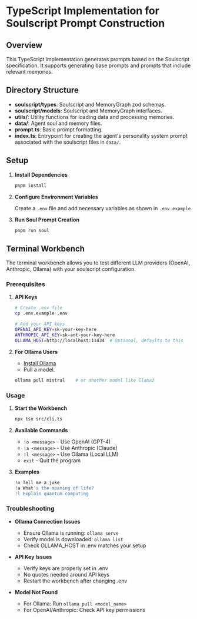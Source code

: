 # TypeScript Implementation for Soulscript Prompt Construction

## Overview

This TypeScript implementation generates prompts based on the Soulscript specification. It supports generating base prompts and prompts that include relevant memories.

## Directory Structure

- **soulscript/types**: Soulscript and MemoryGraph zod schemas.
- **soulscript/models**: Soulscript and MemoryGraph interfaces.
- **utils/**: Utility functions for loading data and processing memories.
- **data/**: Agent soul and memory files.
- **prompt.ts**: Basic prompt formatting.
- **index.ts**: Entrypoint for creating the agent's personality system prompt associated with the soulscript files in `data/`.

## Setup

1. **Install Dependencies**

   ```bash
   pnpm install
   ```

2. **Configure Environment Variables**

   Create a `.env` file and add necessary variables as shown in `.env.example`

3. **Run Soul Prompt Creation**
   ```bash
   pnpm run soul
   ```

## Terminal Workbench

The terminal workbench allows you to test different LLM providers (OpenAI, Anthropic, Ollama) with your soulscript configuration.

### Prerequisites

1. **API Keys**

   ```bash
   # Create .env file
   cp .env.example .env

   # Add your API keys
   OPENAI_API_KEY=sk-your-key-here
   ANTHROPIC_API_KEY=sk-ant-your-key-here
   OLLAMA_HOST=http://localhost:11434  # Optional, defaults to this
   ```

2. **For Ollama Users**
   - [Install Ollama](https://ollama.ai/download)
   - Pull a model:
   ```bash
   ollama pull mistral    # or another model like llama2
   ```

### Usage

1. **Start the Workbench**

   ```bash
   npx tsx src/cli.ts
   ```

2. **Available Commands**

   - `!o <message>` - Use OpenAI (GPT-4)
   - `!a <message>` - Use Anthropic (Claude)
   - `!l <message>` - Use Ollama (Local LLM)
   - `exit` - Quit the program

3. **Examples**
   ```bash
   !o Tell me a joke
   !a What's the meaning of life?
   !l Explain quantum computing
   ```

### Troubleshooting

- **Ollama Connection Issues**

  - Ensure Ollama is running: `ollama serve`
  - Verify model is downloaded: `ollama list`
  - Check OLLAMA_HOST in .env matches your setup

- **API Key Issues**

  - Verify keys are properly set in .env
  - No quotes needed around API keys
  - Restart the workbench after changing .env

- **Model Not Found**
  - For Ollama: Run `ollama pull <model_name>`
  - For OpenAI/Anthropic: Check API key permissions
